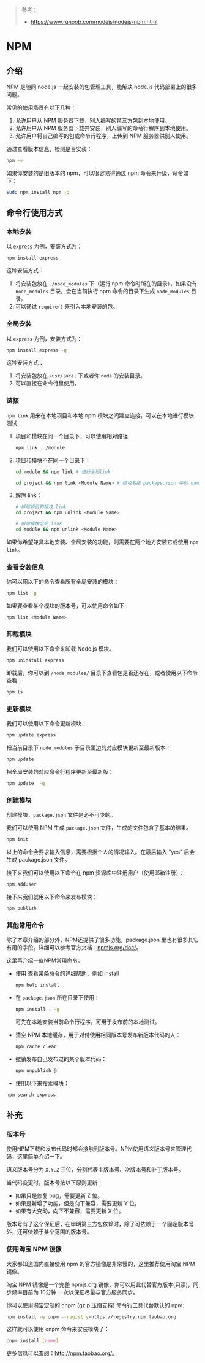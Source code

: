 > 参考：
>
> - https://www.runoob.com/nodejs/nodejs-npm.html

# NPM

## 介绍

NPM 是随同 node.js 一起安装的包管理工具，能解决 node.js 代码部署上的很多问题。

常见的使用场景有以下几种：

1. 允许用户从 NPM 服务器下载，别人编写的第三方包到本地使用。
2. 允许用户从 NPM 服务器下载并安装，别人编写的命令行程序到本地使用。
3. 允许用户将自己编写的包或命令行程序，上传到 NPM 服务器供别人使用。

通过查看版本信息，检测是否安装：

```bash
npm -v
```

如果你安装的是旧版本的 npm，可以很容易得通过 npm 命令来升级，命令如下：

```bash
sudo npm install npm -g
```

## 命令行使用方式

### 本地安装

以 `express` 为例，安装方式为：

```bash
npm install express
```

这种安装方式：

1. 将安装包放在 `./node_modules` 下（运行 npm 命令时所在的目录），如果没有 `node_modules` 目录，会在当前执行 npm 命令的目录下生成 `node_modules` 目录。
2. 可以通过 `require()` 来引入本地安装的包。

### 全局安装

以 `express` 为例，安装方式为：

```bash
npm install express -g
```

这种安装方式：

1. 将安装包放在 `/usr/local` 下或者你 `node` 的安装目录。
2. 可以直接在命令行里使用。

### 链接

`npm link` 用来在本地项目和本地 npm 模块之间建立连接，可以在本地进行模块测试：

1. 项目和模块在同一个目录下，可以使用相对路径

   ```bash
   npm link ../module
   ```

2. 项目和模块不在同一个目录下：

   ```bash
   cd module && npm link # 进行全局link
   
   cd project && npm link <Module Name> # 模块名指 package.json 中的 name
   ```

3. 解除 link：

   ```bash
   # 解除项目和模块 link
   cd project && npm unlink <Module Name>
   
   # 解除模块全局 link
   cd module && npm unlink <Module Name>
   ```

如果你希望兼具本地安装、全局安装的功能，则需要在两个地方安装它或使用 `npm link`。

### 查看安装信息

你可以用以下的命令查看所有全局安装的模块：

```bash
npm list -g
```

如果要查看某个模块的版本号，可以使用命令如下：

```bash
npm list <Module Name>
```

### 卸载模块

我们可以使用以下命令来卸载 Node.js 模块。

```bash
npm uninstall express
```

卸载后，你可以到 `/node_modules/` 目录下查看包是否还存在，或者使用以下命令查看：

```bash
npm ls
```

### 更新模块

我们可以使用以下命令更新模块：

```bash
npm update express
```

把当前目录下 `node_modules` 子目录里边的对应模块更新至最新版本：

```bash
npm update
```

把全局安装的对应命令行程序更新至最新版：

```bash
npm update  -g
```

### 创建模块

创建模块，`package.json` 文件是必不可少的。

我们可以使用 NPM 生成 `package.json` 文件，生成的文件包含了基本的结果。

```bash
npm init
```

以上的命令会要求输入信息，需要根据个人的情况输入。在最后输入 "yes" 后会生成 package.json 文件。

接下来我们可以使用以下命令在 npm 资源库中注册用户（使用邮箱注册）：

```bash
npm adduser
```

接下来我们就用以下命令来发布模块：

```bash
npm publish
```

### 其他常用命令

除了本章介绍的部分外，NPM还提供了很多功能，package.json 里也有很多其它有用的字段。详细可以参考官方文档：[npmjs.org/doc/](https://npmjs.org/doc/)。

这里再介绍一些NPM常用命令。

- 使用 查看某条命令的详细帮助，例如 install

  ```bash
  npm help install
  ```
  
- 在 `package.json` 所在目录下使用：

	```bash
	npm install . -g
	```
	
	可先在本地安装当前命令行程序，可用于发布前的本地测试。

- 清空 NPM 本地缓存，用于对付使用相同版本号发布新版本代码的人：

	```bash
	npm cache clear
	```

- 撤销发布自己发布过的某个版本代码：

  ```bash
  npm unpublish @
  ```

-  使用以下来搜索模块：

  ```bash
  npm search express
  ```

## 补充

### 版本号

使用NPM下载和发布代码时都会接触到版本号。NPM使用语义版本号来管理代码，这里简单介绍一下。

语义版本号分为 `X.Y.Z` 三位，分别代表主版本号、次版本号和补丁版本号。

当代码变更时，版本号按以下原则更新：

- 如果只是修复 bug，需要更新 Z 位。
- 如果是新增了功能，但是向下兼容，需要更新 Y 位。
- 如果有大变动，向下不兼容，需要更新 X 位。

版本号有了这个保证后，在申明第三方包依赖时，除了可依赖于一个固定版本号外，还可依赖于某个范围的版本号。

### 使用淘宝 NPM 镜像

大家都知道国内直接使用 npm 的官方镜像是非常慢的，这里推荐使用淘宝 NPM 镜像。

淘宝 NPM 镜像是一个完整 npmjs.org 镜像，你可以用此代替官方版本(只读)，同步频率目前为 10分钟 一次以保证尽量与官方服务同步。

你可以使用淘宝定制的 cnpm (gzip 压缩支持) 命令行工具代替默认的 npm:

```bash
npm install -g cnpm --registry=https://registry.npm.taobao.org
```

这样就可以使用 cnpm 命令来安装模块了：

```bash
cnpm install [name]
```

更多信息可以查阅：http://npm.taobao.org/。